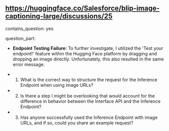 ## https://huggingface.co/Salesforce/blip-image-captioning-large/discussions/25

contains_question: yes

question_part: 
- **Endpoint Testing Failure:** To further investigate, I utilized the 'Test your endpoint!' feature within the Hugging Face platform by dragging and dropping an image directly. Unfortunately, this also resulted in the same error message.
  
- 1. What is the correct way to structure the request for the Inference Endpoint when using image URLs?
- 2. Is there a step I might be overlooking that would account for the difference in behavior between the Interface API and the Inference Endpoint?
- 3. Has anyone successfully used the Inference Endpoint with image URLs, and if so, could you share an example request?